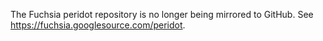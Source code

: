 The Fuchsia peridot repository is no longer being mirrored to GitHub.
See https://fuchsia.googlesource.com/peridot.
